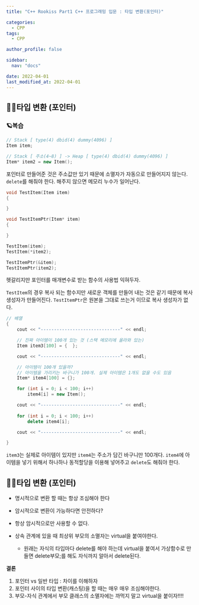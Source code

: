 ```yaml
---
title: "C++ Rookiss Part1 C++ 프로그래밍 입문 : 타입 변환(포인터)"

categories:
  - CPP
tags:
  - CPP

author_profile: false

sidebar:
  nav: "docs"

date: 2022-04-01
last_modified_at: 2022-04-01
---
```


## 🙇‍♀️타입 변환 (포인터)




### 🪐복습



```cpp
// Stack [ type(4) dbid(4) dummy(4096) ]
Item item;

// Stack [ 주소(4~8) ] -> Heap [ type(4) dbid(4) dummy(4096) ]
Item* item2 = new Item();
```
포인터로 만들어준 것은 주소값만 있기 때문에 소멸자가 자동으로 만들어지지 않는다. `delete`를 해줘야 한다. 해주지 않으면 메모리 누수가 일어난다.


```cpp
void TestItem(Item item)
{

}

void TestItemPtr(Item* item)
{

}

TestItem(item);
TestItem(*item2);

TestItemPtr(&item);
TestItemPtr(item2);

```
 헷갈리지만 포인터를 매개변수로 받는 함수의 사용법 익혀두자.

`TestItem`의 경우 복사 되는 함수지만 새로운 객체를 만들어 내는 것은 같기 때문에 복사 생성자가 만들어진다.
`TestItemPtr`은 원본을 그대로 쓰는거 이므로 복사 생성자가 없다.

```cpp
// 배열
{
	cout << "------------------------------" << endl;

	// 진짜 아이템이 100개 있는 것 (스택 메모리에 올라와 있는)
	Item item3[100] = {  };

	cout << "------------------------------" << endl;

	// 아이템이 100개 있을까?
	// 아이템을 가리키는 바구니가 100개. 실제 아이템은 1개도 없을 수도 있음
	Item* item4[100] = {};

	for (int i = 0; i < 100; i++)
		item4[i] = new Item();

	cout << "------------------------------" << endl;
	
	for (int i = 0; i < 100; i++)
		delete item4[i];

	cout << "------------------------------" << endl;

}
```
`item3`는 실제로 아이템이 있지만 `item4`는 주소가 담긴 바구니만 100개다.
`item4`에 아이템을 넣기 위해서 하나하나 동적할당을 이용해 넣어주고 `delete`도 해줘야 한다.



## 🙇‍♀️타입 변환 (포인터)


* 명시적으로 변환 할 때는 항상 조심해야 한다
* 암시적으로 변환이 가능하다면 안전하다?
* 항상 암시적으로만 사용할 수 없다.

* 상속 관계에 있을 때 최상위 부모의 소멸자는 virtual을 붙여야한다.
  - 원래는 자식의 타입마다 delete를 해야 하는데 virtual을 붙여서 가상함수로 만들면 delete부모;를 해도 자식까지 알아서 delete된다.


**결론**
1. 포인터 vs 일반 타입 : 차이를 이해하자
2. 포인터 사이의 타입 변환(캐스팅)을 할 때는 매우 매우 조심해야한다.
3. 부모-자식 관계에서 부모 클래스의 소멸자에는 까먹지 말고 virtual을 붙이자!!!!